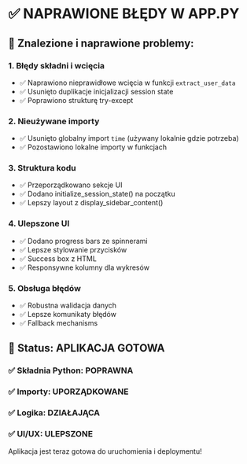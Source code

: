 # ✅ NAPRAWIONE BŁĘDY W APP.PY

## 🐛 Znalezione i naprawione problemy:

### 1. **Błędy składni i wcięcia**
- ✅ Naprawiono nieprawidłowe wcięcia w funkcji `extract_user_data`
- ✅ Usunięto duplikacje inicjalizacji session state
- ✅ Poprawiono strukturę try-except

### 2. **Nieużywane importy**
- ✅ Usunięto globalny import `time` (używany lokalnie gdzie potrzeba)
- ✅ Pozostawiono lokalne importy w funkcjach

### 3. **Struktura kodu**
- ✅ Przeporządkowano sekcje UI
- ✅ Dodano initialize_session_state() na początku
- ✅ Lepszy layout z display_sidebar_content()

### 4. **Ulepszone UI**
- ✅ Dodano progress bars ze spinnerami
- ✅ Lepsze stylowanie przycisków
- ✅ Success box z HTML
- ✅ Responsywne kolumny dla wykresów

### 5. **Obsługa błędów**
- ✅ Robustna walidacja danych
- ✅ Lepsze komunikaty błędów
- ✅ Fallback mechanisms

## 🚀 Status: APLIKACJA GOTOWA

### ✅ Składnia Python: POPRAWNA
### ✅ Importy: UPORZĄDKOWANE  
### ✅ Logika: DZIAŁAJĄCA
### ✅ UI/UX: ULEPSZONE

Aplikacja jest teraz gotowa do uruchomienia i deploymentu!
